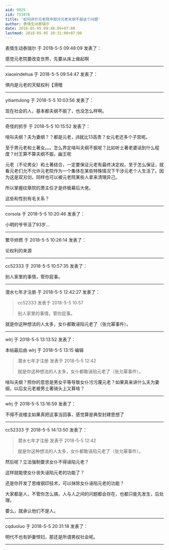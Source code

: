 ```yaml
---
aid: 9025
zid: 751076
title: '如何评价元老院中部分元老夫纲不振这个问题'
author: 表情生动泰瑞尔
date: 2018-05-05 09:48:09+07:00
lastmod: 2018-05-05 20:31:00+07:00
---
```


表情生动泰瑞尔 于 2018-5-5 09:48:09 发表了：

感觉元老院要改变世界，先要从床上做起啊

---------

xiaoxindehua 于 2018-5-5 09:54:47 发表了：

惧内是元老的天赋权利【滑稽

---------

yitiantulong 于 2018-5-5 10:03:56 发表了：

现在社会的人，基本都夫纲不振了，也没怎么样啊。

---------

奇怪的抓手 于 2018-5-5 10:15:52 发表了：

啥叫夫纲？夫为妻纲？？都是元老，j8就比13高贵？女元老还多个子宫呢。

至于男元老和土著女。。。怎么界定啥叫夫纲不振呢？比如听土著老婆话到什么程度？纣王算不算夫纲不振，幽王呢

元老（不论男女）和土著结合，一定要保证元老有最终决定权。至于怎么保证，就看元老们允不允许元老院作为一个集体在某些特殊情况下干涉元老个人生活了。因为这是双刃剑，同样也可以被元老院某些人拿来清理异己。

所以掌握纹章院的萧主任才是终极幕后大佬。

这些和性别有毛关系？

---------

corsola 于 2018-5-5 10:20:46 发表了：

小明的爷爷活了93岁...

---------

繁华烬燃 于 2018-5-5 10:26:14 发表了：

论权利的来源

---------

cc52333 于 2018-5-5 10:57:35 发表了：

别人家里的事情，管你屁事。

---------

潜水七年才注册 于 2018-5-5 12:42:27 发表了：

> cc52333 发表于 2018-5-5 10:57
> 
> 别人家里的事情，管你屁事。



就是你这种想法的人太多，女仆都敢诬陷元老了（张允幂事件）。

---------

wlrj 于 2018-5-5 13:13:52 发表了：

本帖最后由 wlrj 于 2018-5-5 13:15 编辑 


> 
> 潜水七年才注册 发表于 2018-5-5 12:42
> 
> 就是你这种想法的人太多，女仆都敢诬陷元老了（张允幂事件）。



啥叫夫纲？照你的意思是男女平等导致女仆污污蔑元老？如果真来讲什么夫为妻纲，以后女元老被男土著骑头上又算啥？

---------

wlrj 于 2018-5-5 13:16:59 发表了：

不得不说楼主如果真把这事当回事，感觉算是典型封建思想了

---------

cc52333 于 2018-5-5 14:13:50 发表了：

> 潜水七年才注册 发表于 2018-5-5 12:42
> 
> 就是你这种想法的人太多，女仆都敢诬陷元老了（张允幂事件）。



然后呢？立法强制要求女仆不得诬陷元老？

这样就能使女仆丧失诬陷元老的功能了？

还是你开发了思维钢印技术，可以抹除女仆诬陷元老的功能？

大家都是人，不管你怎么搞，人与人之间的问题都会存在，也都只能先发生，后处理。

要么，就承认他们不是人。

---------

cqduoluo 于 2018-5-5 20:31:18 发表了：

明代不也有妒妻悍妇，那还是所谓男权社会呢。

---------

